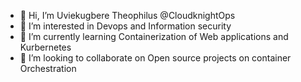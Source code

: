 - 👋 Hi, I’m Uviekugbere Theophilus @CloudknightOps
- 👀 I’m interested in Devops and Information security 
- 🌱 I’m currently learning Containerization of Web applications and Kurbernetes 
- 💞️ I’m looking to collaborate on Open source projects on container Orchestration 


<!---
CloudknightOps/CloudknightOps is a ✨ special ✨ repository because its `README.md` (this file) appears on your GitHub profile.
You can click the Preview link to take a look at your changes.
--->
